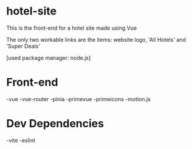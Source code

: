 # hotel-site
This is the front-end for a hotel site made using Vue

The only two workable links are the items: website logo, 'All Hotels' and 'Super Deals'

[used package manager: node.js]

Front-end
========
-vue
-vue-router
-pinia
-primevue
-primeicons
-motion.js

Dev Dependencies
========
-vite
-eslint